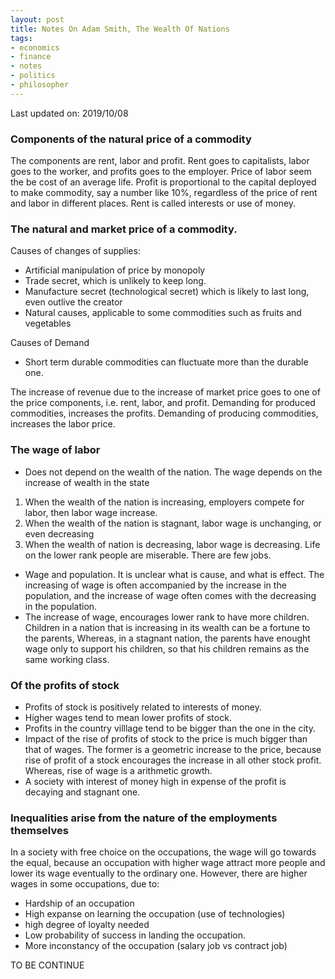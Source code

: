 ```yaml
---
layout: post
title: Notes On Adam Smith, The Wealth Of Nations
tags:
- economics
- finance
- notes
- politics
- philosopher
---
```


Last updated on: 2019/10/08

### Components of the natural price of a commodity
The components are rent, labor and profit. Rent goes to capitalists, labor goes to the worker, and profits goes to the employer. Price of labor seem the be cost of an average life. Profit is proportional to the capital deployed to make commodity, say a number like 10%, regardless of the price of rent and labor in different places. Rent is called interests or use of money.

### The natural and market price of a commodity.
Causes of changes of supplies:
- Artificial manipulation of price by monopoly
- Trade secret, which is unlikely to keep long.
- Manufacture secret (technological secret) which is likely to last long, even outlive the creator
- Natural causes, applicable to some commodities such as fruits and vegetables

Causes of Demand
- Short term durable commodities can fluctuate more than the durable one.

The increase of revenue due to the increase of market price goes to one of the price components, i.e. rent, labor, and profit. Demanding for produced commodities, increases the profits. Demanding of producing commodities, increases the labor price.

### The wage of labor
- Does not depend on the wealth of the nation. The wage depends on the increase of wealth in the state
1. When the wealth of the nation is increasing, employers compete for labor, then labor wage increase.
2. When the wealth of the nation is stagnant, labor wage is unchanging, or even decreasing
3. When the wealth of nation is decreasing, labor wage is decreasing. Life on the lower rank people are miserable. There are few jobs.
- Wage and population. It is unclear what is cause, and what is effect. The increasing of wage is often accompanied by the increase in the population, and the increase of wage often comes with the decreasing in the population.
- The increase of wage, encourages lower rank to have more children. Children in a nation that is increasing in its wealth can be a fortune to the parents, Whereas, in a stagnant nation, the parents have enought wage only to support his children, so that his children remains as the same working class.

### Of the profits of stock
- Profits of stock is positively related to interests of money.
- Higher wages tend to mean lower profits of stock.
- Profits in the country villlage tend to be bigger than the one in the city.
- Impact of the rise of profits of stock to the price is much bigger than that of wages. The former is a geometric increase to the price, because rise of profit of a stock encourages the increase in all other stock profit. Whereas, rise of wage is a arithmetic growth.
- A society with interest of money high in expense of the profit is decaying and stagnant one.

### Inequalities arise from the nature of the employments themselves
In a society with free choice on the occupations, the wage will go towards the equal, because an occupation with higher wage attract more people and lower its wage eventually to the ordinary one. However, there are higher wages in some occupations, due to:
- Hardship of an occupation
- High expanse on learning the occupation (use of technologies)
- high degree of loyalty needed
- Low probability of success in landing the occupation.
- More inconstancy of the occupation (salary job vs contract job)

TO BE CONTINUE




